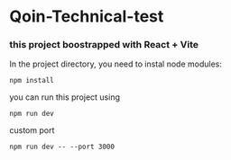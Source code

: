 # Qoin-Technical-test

### this project boostrapped with React + Vite

In the project directory, you need to instal node modules:

```
npm install
```

you can run this project using

```
npm run dev
```

custom port

```
npm run dev -- --port 3000
```


